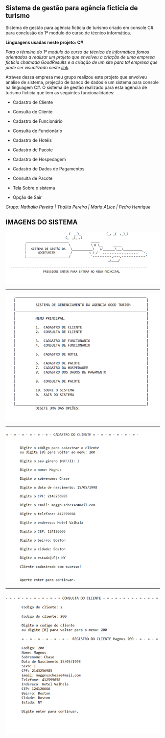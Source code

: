 ## Sistema de gestão para agência fictícia de turismo

Sistema de gestão para agência fictícia de turismo criado em console C# para conclusão do 1º modulo do curso de técnico informática.

**Linguagens usadas neste projeto: C#**

*Para o término do 1º modulo do curso de técnico de informática fomos orientados a realizar um projeto que envolveu a criação de uma empresa fictícia chamada GoodResults e a criação de um site para tal empresa que pode ser visualizado neste [link](https://esteves-esta.github.io).*

Atráves dessa empresa meu grupo realizou este projeto que envolveu análise de sistema, projeção de banco de dados e um sistema para console na linguagem C#. O sistema de gestão realizado para esta agência de turismo fictícia que tem as seguintes funcionalidades:
+ Cadastro de Cliente
- Consulta de Cliente

- Cadastro de Funcionário
- Consulta de Funcionário

- Cadastro de Hotéis

- Cadastro de Pacote
- Cadastro de Hospedagem
- Cadastro de Dados de Pagamentos

- Consulta de Pacote

- Tela Sobre o sistema
- Opção de Sair


*Grupo: Nathalia Pereira | Thalita Pereira | Maria ALice | Pedro Henrique*



## IMAGENS DO SISTEMA

![Tela Inicial](https://github.com/esteves-esta/sistema-gestao-goodturism/blob/master/TELA1.PNG "Tela Inicial")

---
![Tela de Menu](https://github.com/esteves-esta/sistema-gestao-goodturism/blob/master/TELA2%20MENU.PNG "Tela de menu")

---
![Exemplo de Cadastro](https://github.com/esteves-esta/sistema-gestao-goodturism/blob/master/TELA3%20EXEMPLO%20DE%20CADASTRO.PNG "Tela de Cadastro de Cliente")

---
![Exemplo de Consulta](https://github.com/esteves-esta/sistema-gestao-goodturism/blob/master/TELA4%20EXEMPLO%20DE%20CONSULTA.PNG "Tela de Consultade Cliente")
